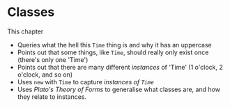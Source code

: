 # Classes

This chapter

* Queries what the hell this `Time` thing is and why it has an uppercase
* Points out that some things, like `Time`, should really only exist once (there's only one 'Time')
* Points out that there are many different _instances_ of 'Time' (1 o'clock, 2 o'clock, and so on)
* Uses `new` with `Time` to capture _instances of `Time`_
* Uses _Plato's Theory of Forms_ to generalise what classes are, and how they relate to instances.